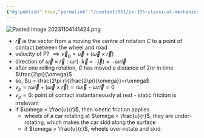 ```yaml
---
{"dg-publish":true,"permalink":"/content/011/px-155-classical-mechanics-and-special-relativity/classical-mechanics/px-155-e-circular-motion-rotation-of-bodies/px-155-e3-circular-motion-and-rolling/","noteIcon":"1","created":"2025-08-27T13:14:08.853+01:00","updated":"2024-11-26T19:56:22.000+00:00"}
---
```


![Pasted image 20231104141424.png](/img/user/pics/Pasted%20image%2020231104141424.png)
- $\vec r$ is the vector from a moving the centre of rotation $C$ to a point of contact between the wheel and road
- velocity of P? $\implies \vec v_{p} = \vec u + (\vec \omega\times \vec r)$
- direction of $\vec \omega \times \vec r: \omega r(-\vec k \times -\vec j) = -\omega r \vec i$ 
- after one rolling rotation, $C$ has moved a distance of $2\pi r$ in time $\frac{2\pi}{\omega}$
- so, $u = \frac{2\pi r}{\frac{2\pi}{\omega}}=r\omega$ 
- $v_{p} = r \omega \vec i + (\vec\omega \times \vec r) = r\omega \vec i - \omega r \vec i = 0$ 
- $v_{p}=0:$ point of contact instantaneously at rest - static friction is irrelevant
- if $\omega < \frac{u}{r}$, then kinetic friction applies
	- wheels of a car rotating at  $\omega < \frac{u}{r}$, they are under-rotating, which makes the car skid along the surface
	- if  $\omega > \frac{u}{r}$, wheels over-rotate and skid